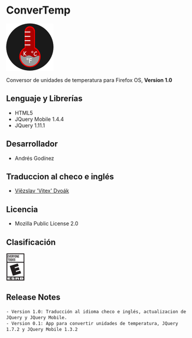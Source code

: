 ConverTemp
=============

![ConverTemp](./images/icon.png)

Conversor de unidades de temperatura para Firefox OS, **Version 1.0**

## Lenguaje y Librerías ##
* HTML5
* JQuery Mobile 1.4.4
* JQuery 1.11.1

## Desarrollador ##
* Andrés Godínez

## Traduccion al checo e inglés ##
* [Víězslav 'Vitex' Dvoák](https://github.com/Vitexus/)

## Licencia ##
* Mozilla Public License 2.0

## Clasificación ##

![EVERYONE](./images/esbr.png)

## Release Notes ##

```
- Version 1.0: Traducción al idioma checo e inglés, actualizacion de JQuery y JQuery Mobile.
- Version 0.1: App para convertir unidades de temperatura, JQuery 1.7.2 y JQuery Mobile 1.3.2
```
